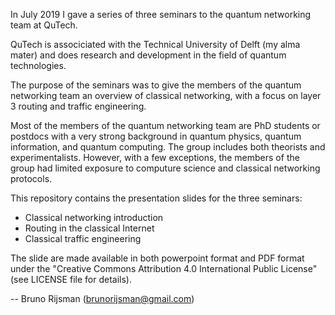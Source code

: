 In July 2019 I gave a series of three seminars to the quantum networking team at QuTech.

QuTech is associciated with the Technical University of Delft (my alma mater) and does research
and development in the field of quantum technologies.

The purpose of the seminars was to give the members of the quantum networking team an overview
of classical networking, with a focus on layer 3 routing and traffic engineering.

Most of the members of the quantum networking team are PhD students or postdocs with a very strong
background in quantum physics, quantum information, and quantum computing. The group includes
both theorists and experimentalists. However, with a few exceptions, the members of the group had
limited exposure to computure science and classical networking protocols.

This repository contains the presentation slides for the three seminars:
 * Classical networking introduction
 * Routing in the classical Internet
 * Classical traffic engineering

The slide are made available in both powerpoint format and PDF format under the "Creative Commons
Attribution 4.0 International Public License" (see LICENSE file for details).

-- Bruno Rijsman (brunorijsman@gmail.com)

